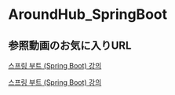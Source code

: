 # AroundHub_SpringBoot

## 参照動画のお気に入りURL
[스프링 부트 (Spring Boot) 강의](https://www.youtube.com/watch?v=rHJgMRimJ4Y&list=PLlTylS8uB2fBOi6uzvMpojFrNe7sRmlzU)


<a href="https://www.youtube.com/watch?v=rHJgMRimJ4Y&list=PLlTylS8uB2fBOi6uzvMpojFrNe7sRmlzU" target="_blank">스프링 부트 (Spring Boot) 강의</a>